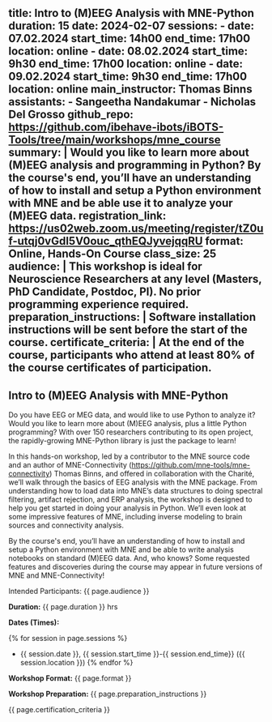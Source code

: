 title: Intro to (M)EEG Analysis with MNE-Python
duration: 15
date: 2024-02-07
sessions:
    - date: 07.02.2024
      start_time: 14h00
      end_time: 17h00
      location: online
    - date: 08.02.2024
      start_time: 9h30
      end_time: 17h00
      location: online
    - date: 09.02.2024
      start_time: 9h30
      end_time: 17h00
      location: online
main_instructor: Thomas Binns
assistants:
    - Sangeetha Nandakumar
    - Nicholas Del Grosso
github_repo: https://github.com/ibehave-ibots/iBOTS-Tools/tree/main/workshops/mne_course
summary: |
    Would you like to learn more about (M)EEG analysis and programming in Python? By the course's end, you’ll have an understanding of how to install and setup a Python environment with MNE and be able use it to analyze your (M)EEG data.
registration_link: https://us02web.zoom.us/meeting/register/tZ0uf-utqj0vGdI5V0ouc_qthEQJyvejqqRU
format: Online, Hands-On Course
class_size: 25
audience: |
    This workshop is ideal for Neuroscience Researchers at any level (Masters, PhD Candidate, Postdoc, PI). No prior programming experience required.
preparation_instructions: |
    Software installation instructions will be sent before the start of the course.
certificate_criteria: | 
    At the end of the course, participants who attend at least 80% of the course certificates of participation.
--- 

##  Intro to (M)EEG Analysis with MNE-Python

Do you have EEG or MEG data, and would like to use Python to analyze it?  Would you like to learn more about (M)EEG analysis, plus a little Python programming?  With over 150 researchers contributing to its open project, the rapidly-growing MNE-Python library is just the package to learn!  

In this hands-on workshop, led by a contributor to the MNE source code and an author of MNE-Connectivity (https://github.com/mne-tools/mne-connectivity) Thomas Binns, and offered in collaboration with the Charité, we’ll walk through the basics of EEG analysis with the MNE package.  From understanding how to load data into MNE’s data structures to doing spectral filtering, artifact rejection, and ERP analysis, the workshop is designed to help you get started in doing your analysis in Python.  We’ll even look at some impressive features of MNE, including inverse modeling to brain sources and connectivity analysis.

By the course's end, you’ll have an understanding of how to install and setup a Python environment with MNE and be able to write analysis notebooks on standard (M)EEG data.  And, who knows? Some requested features and discoveries during the course may appear in future versions of MNE and MNE-Connectivity!  

Intended Participants: {{ page.audience }}

**Duration:** {{ page.duration }} hrs

**Dates (Times):**

{% for session in page.sessions %}
- {{ session.date }}, {{ session.start_time }}-{{ session.end_time}} ({{ session.location }})
{% endfor %}

**Workshop Format:** {{ page.format }}

**Workshop Preparation:** {{ page.preparation_instructions }}

{{ page.certification_criteria }}